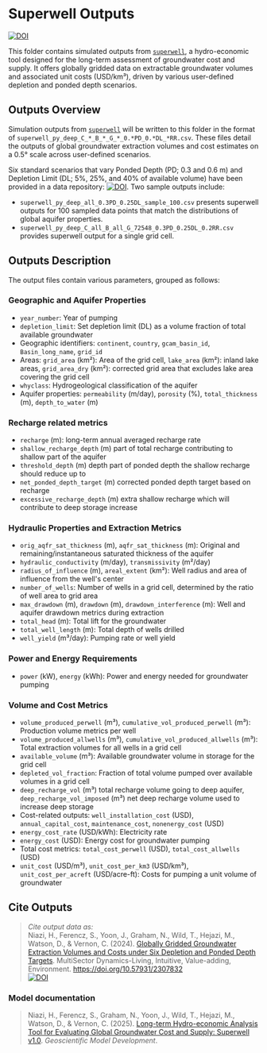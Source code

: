 # Superwell Outputs

[![DOI](https://data.msdlive.org/badge/DOI/10.57931/2307832.svg)](https://doi.org/10.57931/2307832)

This folder contains simulated outputs from [`superwell`](https://github.com/JGCRI/superwell.git), a hydro-economic tool designed for the long-term assessment of groundwater cost and supply. It offers globally gridded data on extractable groundwater volumes and associated unit costs (USD/km³), driven by various user-defined depletion and ponded depth scenarios.

## Outputs Overview

Simulation outputs from [`superwell`](https://github.com/JGCRI/superwell.git) will be written to this folder in the format of `superwell_py_deep_C_*_B_*_G_*_0.*PD_0.*DL_*RR.csv`. These files detail the outputs of global groundwater extraction volumes and cost estimates on a 0.5° scale across user-defined scenarios.

Six standard scenarios that vary Ponded Depth (PD; 0.3 and 0.6 m) and Depletion Limit (DL; 5%, 25%, and 40% of available volume) have been provided in a data repository: [![DOI](https://data.msdlive.org/badge/DOI/10.57931/2307832.svg)](https://doi.org/10.57931/2307832). Two sample outputs include:

- `superwell_py_deep_all_0.3PD_0.25DL_sample_100.csv` presents superwell outputs for 100 sampled data points that match the distributions of global aquifer properties.
- `superwell_py_deep_C_all_B_all_G_72548_0.3PD_0.25DL_0.2RR.csv` provides superwell output for a single grid cell.

## Outputs Description

The output files contain various parameters, grouped as follows:

### Geographic and Aquifer Properties

- `year_number`: Year of pumping
- `depletion_limit`: Set depletion limit (DL) as a volume fraction of total available groundwater
- Geographic identifiers: `continent`, `country`, `gcam_basin_id`, `Basin_long_name`, `grid_id`
- Areas: `grid_area` (km²): Area of the grid cell,  `lake_area` (km²): inland lake areas, `grid_area_dry` (km²): corrected grid area that excludes lake area covering the grid cell
- `whyclass`: Hydrogeological classification of the aquifer
- Aquifer properties: `permeability` (m/day), `porosity` (%), `total_thickness` (m), `depth_to_water` (m)

### Recharge related metrics
- `recharge` (m): long-term annual averaged recharge rate 
- `shallow_recharge_depth` (m) part of total recharge contributing to shallow part of the aquifer
- `threshold_depth` (m) depth part of ponded depth the shallow recharge should reduce up to
- `net_ponded_depth_target` (m) corrected ponded depth target based on recharge 
- `excessive_recharge_depth` (m) extra shallow recharge which will contribute to deep storage increase

### Hydraulic Properties and Extraction Metrics

- `orig_aqfr_sat_thickness` (m), `aqfr_sat_thickness` (m): Original and remaining/instantaneous saturated thickness of the aquifer
- `hydraulic_conductivity` (m/day), `transmissivity` (m²/day)
- `radius_of_influence` (m), `areal_extent` (km²): Well radius and area of influence from the well's center
- `number_of_wells`: Number of wells in a grid cell, determined by the ratio of well area to grid area
- `max_drawdown` (m), `drawdown` (m), `drawdown_interference` (m): Well and aquifer drawdown metrics during extraction
- `total_head` (m): Total lift for the groundwater
- `total_well_length` (m): Total depth of wells drilled
- `well_yield` (m³/day): Pumping rate or well yield

### Power and Energy Requirements

- `power` (kW), `energy` (kWh): Power and energy needed for groundwater pumping

### Volume and Cost Metrics

- `volume_produced_perwell` (m³), `cumulative_vol_produced_perwell` (m³): Production volume metrics per well
- `volume_produced_allwells` (m³), `cumulative_vol_produced_allwells` (m³): Total extraction volumes for all wells in a grid cell
- `available_volume` (m³): Available groundwater volume in storage for the grid cell
- `depleted_vol_fraction`: Fraction of total volume pumped over available volumes in a grid cell
- `deep_recharge_vol` (m³) total recharge volume going to deep aquifer, `deep_recharge_vol_imposed` (m³) net deep recharge volume used to increase deep storage
- Cost-related outputs: `well_installation_cost` (USD), `annual_capital_cost`, `maintenance_cost`, `nonenergy_cost` (USD)
- `energy_cost_rate` (USD/kWh): Electricity rate
- `energy_cost` (USD): Energy cost for groundwater pumping
- Total cost metrics: `total_cost_perwell` (USD), `total_cost_allwells` (USD)
- `unit_cost` (USD/m³), `unit_cost_per_km3` (USD/km³), `unit_cost_per_acreft` (USD/acre-ft): Costs for pumping a unit volume of groundwater

## Cite Outputs

> _Cite output data as:_ \
Niazi, H., Ferencz, S., Yoon, J., Graham, N., Wild, T., Hejazi, M., Watson, D., & Vernon, C. (2024). [Globally Gridded Groundwater Extraction Volumes and Costs under Six Depletion and Ponded Depth Targets](https://doi.org/10.57931/2307832). MultiSector Dynamics-Living, Intuitive, Value-adding, Environment. <https://doi.org/10.57931/2307832> \
[![DOI](https://data.msdlive.org/badge/DOI/10.57931/2307832.svg)](https://doi.org/10.57931/2307832)

### Model documentation

> Niazi, H., Ferencz, S., Graham, N., Yoon, J., Wild, T., Hejazi, M., Watson, D., & Vernon, C. (2025). [Long-term Hydro-economic Analysis Tool for Evaluating Global Groundwater Cost and Supply: Superwell v1.0](https://doi.org/10.5194/egusphere-2024-799). _Geoscientific Model Development_.
